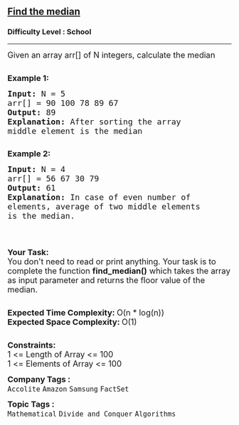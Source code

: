 <h2><a href="https://practice.geeksforgeeks.org/problems/find-the-median0527/1?page=1&difficulty[]=-2&status[]=unsolved&sortBy=submissions">Find the median</a></h2><h3>Difficulty Level : School</h3><hr><div class="problems_problem_content__Xm_eO"><p><span style="font-size:18px">Given an array arr[] of N integers, calculate the median</span><br>
&nbsp;</p>

<p><span style="font-size:18px"><strong>Example 1:</strong></span></p>

<pre><span style="font-size:18px"><strong>Input: </strong>N =<strong> </strong>5
arr[] = 90 100 78 89 67
<strong>Output: </strong>89</span>
<span style="font-size:18px"><strong>Explanation: </strong>After sorting the array 
middle element is the median</span> 

</pre>

<p><span style="font-size:18px"><strong>Example 2:</strong></span></p>

<pre><span style="font-size:18px"><strong>Input: </strong>N =<strong> </strong>4
arr[] = 56 67 30 79
<strong>Output: </strong></span><span style="font-size:18px">61</span>
<span style="font-size:18px"><strong>Explanation: </strong>In case of even number of 
elements, average of two middle elements 
is the median.</span>

</pre>

<p>&nbsp;</p>

<p><span style="font-size:18px"><strong>Your Task:</strong><br>
You don't need to read or print anything. Your task is to complete the function&nbsp;<strong>find_median()</strong>&nbsp;which takes the array as input parameter and returns the floor value of the median.</span><br>
&nbsp;</p>

<p><span style="font-size:18px"><strong>Expected Time Complexity:&nbsp;</strong>O(n * log(n))<br>
<strong>Expected Space Complexity:&nbsp;</strong>O(1)</span><br>
&nbsp;</p>

<p><span style="font-size:18px"><strong>Constraints:</strong><br>
1 &lt;= Length of Array &lt;= 100<br>
1 &lt;= Elements of Array &lt;= 100</span></p>
</div><p><span style=font-size:18px><strong>Company Tags : </strong><br><code>Accolite</code>&nbsp;<code>Amazon</code>&nbsp;<code>Samsung</code>&nbsp;<code>FactSet</code>&nbsp;<br><p><span style=font-size:18px><strong>Topic Tags : </strong><br><code>Mathematical</code>&nbsp;<code>Divide and Conquer</code>&nbsp;<code>Algorithms</code>&nbsp;